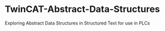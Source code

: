 # TwinCAT-Abstract-Data-Structures
Exploring Abstract Data Structures in Structured Text for use in PLCs
